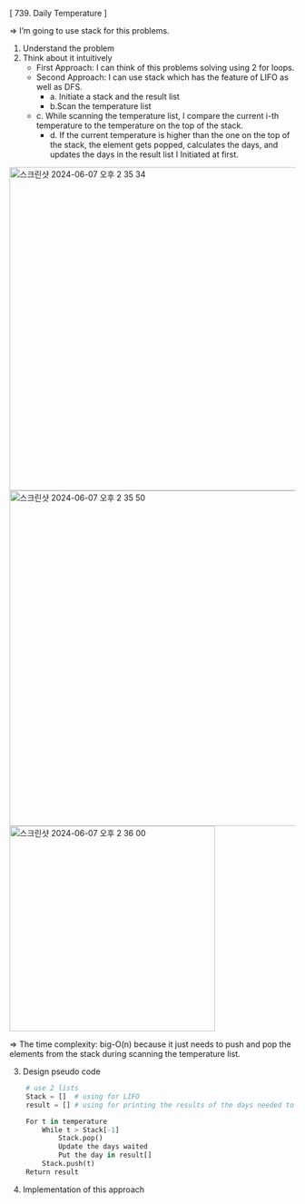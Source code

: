 [ 739. Daily Temperature ]

=> I’m going to use stack for this problems.
1. Understand the problem
2. Think about it intuitively
    - First Approach: I can think of this problems solving using 2 for loops. 
    - Second Approach: I can use stack which has the feature of LIFO as well as DFS.
    	- a. Initiate a stack and the result list
    	- b.Scan the temperature list
   	- c. While scanning the temperature list, I compare the current i-th temperature to the temperature on the top of the stack.
    	- d. If the current temperature is higher than the one on the top of the stack, the element gets popped, calculates the days, and updates the days in the result list I Initiated at first.
<img width="570" alt="스크린샷 2024-06-07 오후 2 35 34" src="https://github.com/GahyunSongDev/Coding_Test/assets/160058929/dc010cd1-0906-4e75-8e84-3a32bf188d1a">
<img width="591" alt="스크린샷 2024-06-07 오후 2 35 50" src="https://github.com/GahyunSongDev/Coding_Test/assets/160058929/8fa02aa8-7fec-46e6-b0e7-63dc901c540f">
<img width="362" alt="스크린샷 2024-06-07 오후 2 36 00" src="https://github.com/GahyunSongDev/Coding_Test/assets/160058929/6a86e5d3-e1e6-4a21-84d9-7acf0c15a09a">

=> The time complexity: big-O(n) because it just needs to push and pop the elements from the stack during scanning the temperature list.
		
3. Design pseudo code
```python
    # use 2 lists
    Stack = []	# using for LIFO
    result = []	# using for printing the results of the days needed to wait to get warmer weather.

    For t in temperature
        While t > Stack[-1]
            Stack.pop()
            Update the days waited
            Put the day in result[]
        Stack.push(t)
    Return result
```

4. Implementation of this approach
